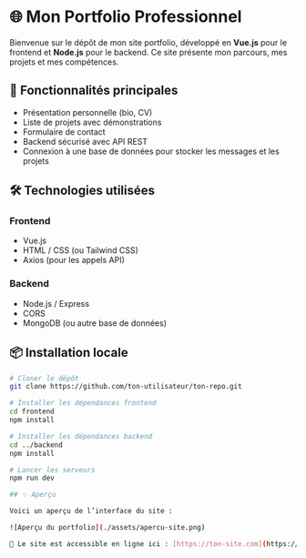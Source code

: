 # 🌐 Mon Portfolio Professionnel

Bienvenue sur le dépôt de mon site portfolio, développé en **Vue.js** pour le frontend et **Node.js** pour le backend. Ce site présente mon parcours, mes projets et mes compétences.

## 🚀 Fonctionnalités principales

- Présentation personnelle (bio, CV)
- Liste de projets avec démonstrations
- Formulaire de contact
- Backend sécurisé avec API REST
- Connexion à une base de données pour stocker les messages et les projets

## 🛠️ Technologies utilisées

### Frontend

- Vue.js
- HTML / CSS (ou Tailwind CSS)
- Axios (pour les appels API)

### Backend

- Node.js / Express
- CORS
- MongoDB (ou autre base de données)

## 📦 Installation locale

```bash
# Cloner le dépôt
git clone https://github.com/ton-utilisateur/ton-repo.git

# Installer les dépendances frontend
cd frontend
npm install

# Installer les dépendances backend
cd ../backend
npm install

# Lancer les serveurs
npm run dev

## ✨ Aperçu

Voici un aperçu de l’interface du site :

![Aperçu du portfolio](./assets/apercu-site.png)

🔗 Le site est accessible en ligne ici : [https://ton-site.com](https://ton-site.com)
